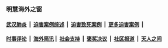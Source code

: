 
### 明慧海外之窗

####  [武汉肺炎](indexes/365.md?t=03021500) &nbsp;|&nbsp;  [迫害案例综述](indexes/328.md?t=03021500) &nbsp;|&nbsp; [迫害致死案例](indexes/277.md?t=03021500)  &nbsp;|&nbsp; [更多迫害案例](indexes/81.md?t=03021500)  &nbsp;|&nbsp; 
####  [时事评论](indexes/19.md?t=03021500) &nbsp;|&nbsp; [海外简讯](indexes/245.md?t=03021500)&nbsp;|&nbsp;  [社会支持](indexes/140.md?t=03021500) &nbsp;|&nbsp; [褒奖决议](indexes/282.md?t=03021500) &nbsp;|&nbsp; [社区报道](indexes/91.md?t=03021500)  &nbsp;|&nbsp; [天人之间](indexes/78.md?t=03021500) 

